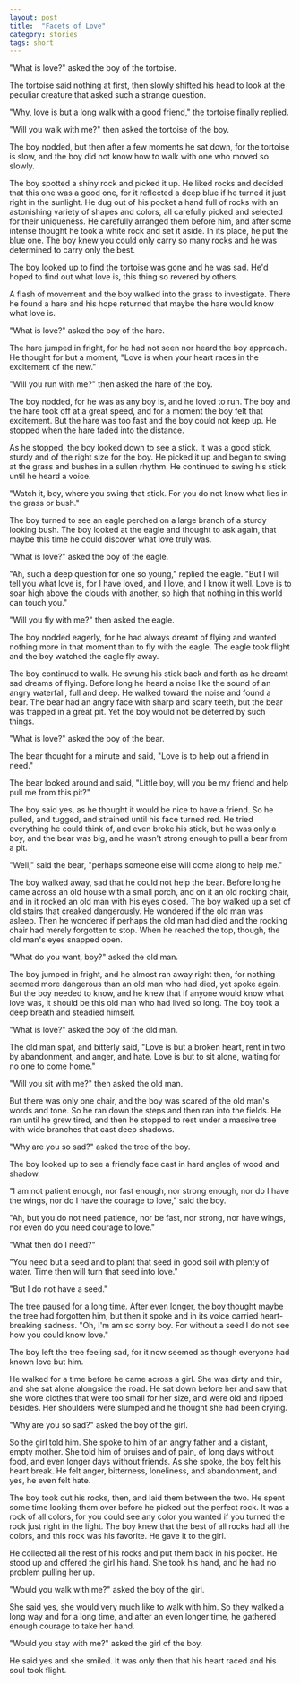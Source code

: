 ```yaml
---
layout: post
title:  "Facets of Love"
category: stories 
tags: short
---
```


"What is love?" asked the boy of the tortoise.

The tortoise said nothing at first, then slowly shifted his head to look at the peculiar creature that asked such a strange question.

"Why, love is but a long walk with a good friend," the tortoise finally replied.  

"Will you walk with me?" then asked the tortoise of the boy.

The boy nodded, but then after a few moments he sat down, for the tortoise is slow, and the boy did not know how to walk with one who moved so slowly.

The boy spotted a shiny rock and picked it up. He liked rocks and decided that this one was a good one, for it reflected a deep blue if he turned it just right in the sunlight. He dug out of his pocket a hand full of rocks with an astonishing variety of shapes and colors, all carefully picked and selected for their uniqueness. He carefully arranged them before him, and after some intense thought he took a white rock and set it aside. In its place, he put the blue one.  The boy knew you could only carry so many rocks and he was determined to carry only the best.

The boy looked up to find the tortoise was gone and he was sad. He'd hoped to find out what love is, this thing so revered by others.

<!--more-->

A flash of movement and the boy walked into the grass to investigate. There he found a hare and his hope returned that maybe the hare would know what love is.

"What is love?" asked the boy of the hare.

The hare jumped in fright, for he had not seen nor heard the boy approach. He thought for but a moment, "Love is when your heart races in the excitement of the new."

"Will you run with me?" then asked the hare of the boy.

The boy nodded, for he was as any boy is, and he loved to run. The boy and the hare took off at a great speed, and for a moment the boy felt that excitement. But the hare was too fast and the boy could not keep up.  He stopped when the hare faded into the distance.

As he stopped, the boy looked down to see a stick. It was a good stick, sturdy and of the right size for the boy. He picked it up and began to swing at the grass and bushes in a sullen rhythm.  He continued to swing his stick until he heard a voice.

"Watch it, boy, where you swing that stick. For you do not know what lies in the grass or bush."

The boy turned to see an eagle perched on a large branch of a sturdy looking bush. The boy looked at the eagle and thought to ask again, that maybe this time he could discover what love truly was.

"What is love?" asked the boy of the eagle.

"Ah, such a deep question for one so young," replied the eagle. "But I will tell you what love is, for I have loved, and I love, and I know it well. Love is to soar high above the clouds with another, so high that nothing in this world can touch you."

"Will you fly with me?" then asked the eagle.

The boy nodded eagerly, for he had always dreamt of flying and wanted nothing more in that moment than to fly with the eagle.  The eagle took flight and the boy watched the eagle fly away.

The boy continued to walk.  He swung his stick back and forth as he dreamt sad dreams of flying.  Before long he heard a noise like the sound of an angry waterfall, full and deep. He walked toward the noise and found a bear. The bear had an angry face with sharp and scary teeth, but the bear was trapped in a great pit. Yet the boy would not be deterred by such things.

"What is love?" asked the boy of the bear.

The bear thought for a minute and said, "Love is to help out a friend in need."  

The bear looked around and said, "Little boy, will you be my friend and help pull me from this pit?"  

The boy said yes, as he thought it would be nice to have a friend. So he pulled, and tugged, and strained until his face turned red. He tried everything he could think of, and even broke his stick, but he was only a boy, and the bear was big, and he wasn't strong enough to pull a bear from a pit.

"Well," said the bear, "perhaps someone else will come along to help me."

The boy walked away, sad that he could not help the bear. Before long he came across an old house with a small porch, and on it an old rocking chair, and in it rocked an old man with his eyes closed.  The boy walked up a set of old stairs that creaked dangerously.  He wondered if the old man was asleep.  Then he wondered if perhaps the old man had died and the rocking chair had merely forgotten to stop. When he reached the top, though, the old man's eyes snapped open.

"What do you want, boy?" asked the old man.

The boy jumped in fright, and he almost ran away right then, for nothing seemed more dangerous than an old man who had died, yet spoke again. But the boy needed to know, and he knew that if anyone would know what love was, it should be this old man who had lived so long. The boy took a deep breath and steadied himself.

"What is love?" asked the boy of the old man.

The old man spat, and bitterly said, "Love is but a broken heart, rent in two by abandonment, and anger, and hate.  Love is but to sit alone, waiting for no one to come home."  

"Will you sit with me?" then asked the old man.

But there was only one chair, and the boy was scared of the old man's words and tone.  So he ran down the steps and then ran into the fields. He ran until he grew tired, and then he stopped to rest under a massive tree with wide branches that cast deep shadows.

"Why are you so sad?" asked the tree of the boy.

The boy looked up to see a friendly face cast in hard angles of wood and shadow.

"I am not patient enough, nor fast enough, nor strong enough, nor do I have the wings, nor do I have the courage to love," said the boy.

"Ah, but you do not need patience, nor be fast, nor strong, nor have wings, nor even do you need courage to love."

"What then do I need?"

"You need but a seed and to plant that seed in good soil with plenty of water. Time then will turn that seed into love."

"But I do not have a seed."

The tree paused for a long time.  After even longer, the boy thought maybe the tree had forgotten him, but then it spoke and in its voice carried heart-breaking sadness. "Oh, I'm am so sorry boy.  For without a seed I do not see how you could know love."

The boy left the tree feeling sad, for it now seemed as though everyone had known love but him.

He walked for a time before he came across a girl. She was dirty and thin, and she sat alone alongside the road.  He sat down before her and saw that she wore clothes that were too small for her size, and were old and ripped besides. Her shoulders were slumped and he thought she had been crying.

"Why are you so sad?" asked the boy of the girl.

So the girl told him. She spoke to him of an angry father and a distant, empty mother. She told him of bruises and of pain, of long days without food, and even longer days without friends. As she spoke, the boy felt his heart break. He felt anger, bitterness, loneliness, and abandonment, and yes, he even felt hate.

The boy took out his rocks, then, and laid them between the two. He spent some time looking them over before he picked out the perfect rock. It was a rock of all colors, for you could see any color you wanted if you turned the rock just right in the light. The boy knew that the best of all rocks had all the colors, and this rock was his favorite. He gave it to the girl.

He collected all the rest of his rocks and put them back in his pocket. He stood up and offered the girl his hand.  She took his hand, and he had no problem pulling her up. 

"Would you walk with me?" asked the boy of the girl.

She said yes, she would very much like to walk with him. So they walked a long way and for a long time, and after an even longer time, he gathered enough courage to take her hand. 

"Would you stay with me?" asked the girl of the boy.

He said yes and she smiled. It was only then that his heart raced and his soul took flight.